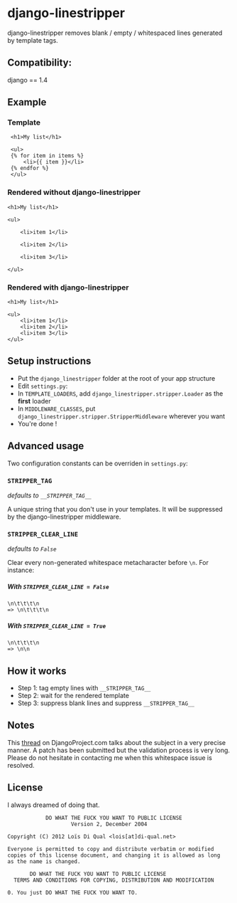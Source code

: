 django-linestripper
====================

django-linestripper removes blank / empty / whitespaced lines generated by template tags.

Compatibility:
--------------

django == 1.4

Example
-------

### Template ###

     <h1>My list</h1>

     <ul>
     {% for item in items %}
         <li>{{ item }}</li>
     {% endfor %}
     </ul>

### Rendered without django-linestripper ###

    <h1>My list</h1>

    <ul>

        <li>item 1</li>

        <li>item 2</li>

        <li>item 3</li>

    </ul>
    
### Rendered with django-linestripper ###

    <h1>My list</h1>

    <ul>
        <li>item 1</li>
        <li>item 2</li>
        <li>item 3</li>
    </ul>

Setup instructions
------------------

 * Put the `django_linestripper` folder at the root of your app structure
 * Edit `settings.py`:
  * In `TEMPLATE_LOADERS`, add `django_linestripper.stripper.Loader` as the **first** loader
  * In `MIDDLEWARE_CLASSES`, put `django_linestripper.stripper.StripperMiddleware` wherever you want
 * You're done !
 
Advanced usage
--------------

Two configuration constants can be overriden in `settings.py`:

### `STRIPPER_TAG` ###

*defaults to `__STRIPPER_TAG__`*

A unique string that you don't use in your templates. It will be suppressed by the django-linestripper middleware.

### `STRIPPER_CLEAR_LINE` ###

*defaults to `False`*

Clear every non-generated whitespace metacharacter before `\n`. For instance:

##### With `STRIPPER_CLEAR_LINE = False` #####
    \n\t\t\t\n
    => \n\t\t\t\n
    
##### With `STRIPPER_CLEAR_LINE = True` #####
    \n\t\t\t\n
    => \n\n
    
How it works
------------

 * Step 1: tag empty lines with `__STRIPPER_TAG__`    
 * Step 2: wait for the rendered template
 * Step 3: suppress blank lines and suppress `__STRIPPER_TAG__`

Notes
-----

This [thread](https://code.djangoproject.com/ticket/2594) on DjangoProject.com talks about the subject in a very precise manner. A patch has been submitted but the validation process is very long. Please do not hesitate in contacting me when this whitespace issue is resolved.

License
-------

I always dreamed of doing that.

                DO WHAT THE FUCK YOU WANT TO PUBLIC LICENSE 
                        Version 2, December 2004 

    Copyright (C) 2012 Loïs Di Qual <lois[at]di-qual.net> 

    Everyone is permitted to copy and distribute verbatim or modified 
    copies of this license document, and changing it is allowed as long 
    as the name is changed. 

           DO WHAT THE FUCK YOU WANT TO PUBLIC LICENSE 
      TERMS AND CONDITIONS FOR COPYING, DISTRIBUTION AND MODIFICATION 

    0. You just DO WHAT THE FUCK YOU WANT TO.